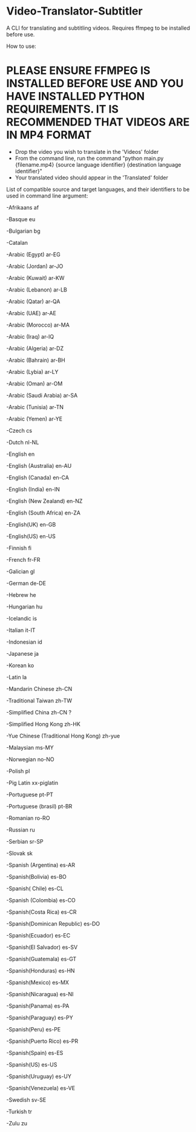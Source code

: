 # Video-Translator-Subtitler
A CLI for translating and subtitling videos. Requires ffmpeg to be installed before use.

How to use:
  # PLEASE ENSURE FFMPEG IS INSTALLED BEFORE USE AND YOU HAVE INSTALLED PYTHON REQUIREMENTS. IT IS RECOMMENDED THAT VIDEOS ARE IN MP4 FORMAT #
  - Drop the video you wish to translate in the 'Videos' folder
  - From the command line, run the command "python main.py {filename.mp4} {source language identifier} {destination language identifier}"
  - Your translated video should appear in the 'Translated' folder
  
List of compatible source and target languages, and their identifiers to be used in command line argument:

  -Afrikaans af
  
  -Basque eu
  
  -Bulgarian bg
  
  -Catalan 
  
  -Arabic (Egypt) ar-EG
  
  -Arabic (Jordan) ar-JO
  
  -Arabic (Kuwait) ar-KW
  
  -Arabic (Lebanon) ar-LB
  
  -Arabic (Qatar) ar-QA
  
  -Arabic (UAE) ar-AE
  
  -Arabic (Morocco) ar-MA
  
  -Arabic (Iraq) ar-IQ
  
  -Arabic (Algeria) ar-DZ
  
  -Arabic (Bahrain) ar-BH
  
  -Arabic (Lybia) ar-LY
  
  -Arabic (Oman) ar-OM
  
  -Arabic (Saudi Arabia) ar-SA
  
  -Arabic (Tunisia) ar-TN
  
  -Arabic (Yemen) ar-YE
  
  -Czech cs
  
  -Dutch nl-NL
  
  -English en
  
  -English (Australia) en-AU
  
  -English (Canada) en-CA
  
  -English (India) en-IN
  
  -English (New Zealand) en-NZ
  
  -English (South Africa) en-ZA
  
  -English(UK) en-GB
  
  -English(US) en-US
  
  -Finnish fi
  
  -French fr-FR
  
  -Galician gl
  
  -German de-DE
  
  -Hebrew he
  
  -Hungarian hu
  
  -Icelandic is
  
  -Italian it-IT
  
  -Indonesian id
  
  -Japanese ja
  
  -Korean ko
  
  -Latin la
  
  -Mandarin Chinese zh-CN
  
  -Traditional Taiwan zh-TW
  
  -Simplified China zh-CN ?
  
  -Simplified Hong Kong zh-HK
  
  -Yue Chinese (Traditional Hong Kong) zh-yue
  
  -Malaysian ms-MY
  
  -Norwegian no-NO
  
  -Polish pl
  
  -Pig Latin xx-piglatin
  
  -Portuguese pt-PT
  
  -Portuguese (brasil) pt-BR
  
  -Romanian ro-RO
  
  -Russian ru
  
  -Serbian sr-SP
  
  -Slovak sk
  
  -Spanish (Argentina) es-AR
  
  -Spanish(Bolivia) es-BO
  
  -Spanish( Chile) es-CL
  
  -Spanish (Colombia) es-CO
  
  -Spanish(Costa Rica) es-CR
  
  -Spanish(Dominican Republic) es-DO
  
  -Spanish(Ecuador) es-EC
  
  -Spanish(El Salvador) es-SV
  
  -Spanish(Guatemala) es-GT
  
  -Spanish(Honduras) es-HN
  
  -Spanish(Mexico) es-MX
  
  -Spanish(Nicaragua) es-NI
  
  -Spanish(Panama) es-PA
  
  -Spanish(Paraguay) es-PY
  
  -Spanish(Peru) es-PE
  
  -Spanish(Puerto Rico) es-PR
  
  -Spanish(Spain) es-ES
  
  -Spanish(US) es-US
  
  -Spanish(Uruguay) es-UY
  
  -Spanish(Venezuela) es-VE
  
  -Swedish sv-SE
  
  -Turkish tr
  
  -Zulu zu
